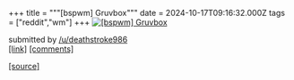 +++
title = """[bspwm] Gruvbox"""
date = 2024-10-17T09:16:32.000Z
tags = ["reddit","wm"]
+++
[![[bspwm] Gruvbox](https://b.thumbs.redditmedia.com/BjgWFDGQHder-vihRwpUyIAjTrneFPmaOgYGA_8bo7w.jpg "[bspwm] Gruvbox")](https://www.reddit.com/r/unixporn/comments/1g5mr32/bspwm_gruvbox/)

submitted by [/u/deathstroke986](https://www.reddit.com/user/deathstroke986)  
[\[link\]](https://www.reddit.com/gallery/1g5mr32) [\[comments\]](https://www.reddit.com/r/unixporn/comments/1g5mr32/bspwm_gruvbox/)

[[source]](https://www.reddit.com/r/unixporn/comments/1g5mr32/bspwm_gruvbox/)
